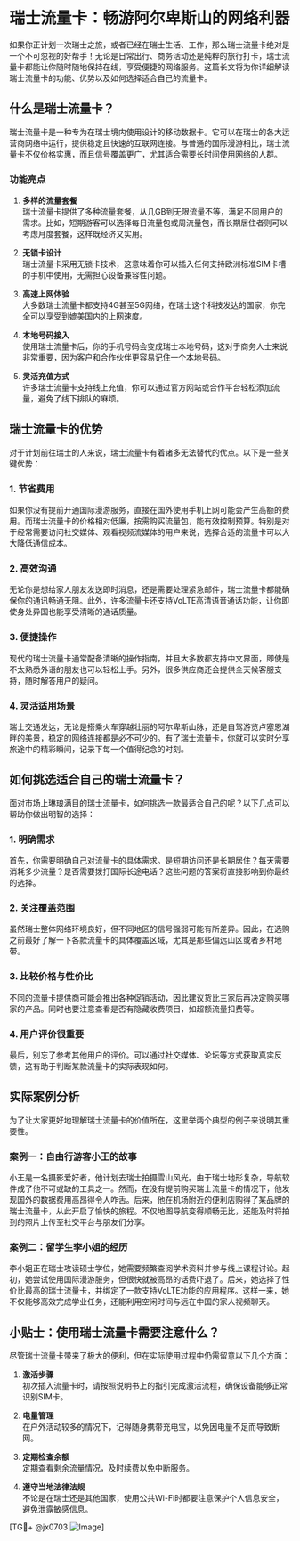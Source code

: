 # 瑞士流量卡：畅游阿尔卑斯山的网络利器

如果你正计划一次瑞士之旅，或者已经在瑞士生活、工作，那么瑞士流量卡绝对是一个不可忽视的好帮手！无论是日常出行、商务活动还是纯粹的旅行打卡，瑞士流量卡都能让你随时随地保持在线，享受便捷的网络服务。这篇长文将为你详细解读瑞士流量卡的功能、优势以及如何选择适合自己的流量卡。

## 什么是瑞士流量卡？

瑞士流量卡是一种专为在瑞士境内使用设计的移动数据卡。它可以在瑞士的各大运营商网络中运行，提供稳定且快速的互联网连接。与普通的国际漫游相比，瑞士流量卡不仅价格实惠，而且信号覆盖更广，尤其适合需要长时间使用网络的人群。

### 功能亮点

1. **多样的流量套餐**  
   瑞士流量卡提供了多种流量套餐，从几GB到无限流量不等，满足不同用户的需求。比如，短期游客可以选择每日流量包或周流量包，而长期居住者则可以考虑月度套餐，这样既经济又实用。

2. **无锁卡设计**  
   瑞士流量卡采用无锁卡技术，这意味着你可以插入任何支持欧洲标准SIM卡槽的手机中使用，无需担心设备兼容性问题。

3. **高速上网体验**  
   大多数瑞士流量卡都支持4G甚至5G网络，在瑞士这个科技发达的国家，你完全可以享受到媲美国内的上网速度。

4. **本地号码接入**  
   使用瑞士流量卡后，你的手机号码会变成瑞士本地号码，这对于商务人士来说非常重要，因为客户和合作伙伴更容易记住一个本地号码。

5. **灵活充值方式**  
   许多瑞士流量卡支持线上充值，你可以通过官方网站或合作平台轻松添加流量，避免了线下排队的麻烦。

## 瑞士流量卡的优势

对于计划前往瑞士的人来说，瑞士流量卡有着诸多无法替代的优点。以下是一些关键优势：

### 1. 节省费用
如果你没有提前开通国际漫游服务，直接在国外使用手机上网可能会产生高额的费用。而瑞士流量卡的价格相对低廉，按需购买流量包，能有效控制预算。特别是对于经常需要访问社交媒体、观看视频流媒体的用户来说，选择合适的流量卡可以大大降低通信成本。

### 2. 高效沟通
无论你是想给家人朋友发送即时消息，还是需要处理紧急邮件，瑞士流量卡都能确保你的通讯畅通无阻。此外，许多流量卡还支持VoLTE高清语音通话功能，让你即使身处异国也能享受清晰的通话质量。

### 3. 便捷操作
现代的瑞士流量卡通常配备清晰的操作指南，并且大多数都支持中文界面，即使是不太熟悉外语的朋友也可以轻松上手。另外，很多供应商还会提供全天候客服支持，随时解答用户的疑问。

### 4. 灵活适用场景
瑞士交通发达，无论是搭乘火车穿越壮丽的阿尔卑斯山脉，还是自驾游览卢塞恩湖畔的美景，稳定的网络连接都是必不可少的。有了瑞士流量卡，你就可以实时分享旅途中的精彩瞬间，记录下每一个值得纪念的时刻。

## 如何挑选适合自己的瑞士流量卡？

面对市场上琳琅满目的瑞士流量卡，如何挑选一款最适合自己的呢？以下几点可以帮助你做出明智的选择：

### 1. 明确需求
首先，你需要明确自己对流量卡的具体需求。是短期访问还是长期居住？每天需要消耗多少流量？是否需要拨打国际长途电话？这些问题的答案将直接影响到你最终的选择。

### 2. 关注覆盖范围
虽然瑞士整体网络环境良好，但不同地区的信号强弱可能有所差异。因此，在选购之前最好了解一下各款流量卡的具体覆盖区域，尤其是那些偏远山区或者乡村地带。

### 3. 比较价格与性价比
不同的流量卡提供商可能会推出各种促销活动，因此建议货比三家后再决定购买哪家的产品。同时也要注意查看是否有隐藏收费项目，如超额流量扣费等。

### 4. 用户评价很重要
最后，别忘了参考其他用户的评价。可以通过社交媒体、论坛等方式获取真实反馈，这有助于判断某款流量卡的实际表现如何。

## 实际案例分析

为了让大家更好地理解瑞士流量卡的价值所在，这里举两个典型的例子来说明其重要性。

### 案例一：自由行游客小王的故事
小王是一名摄影爱好者，他计划去瑞士拍摄雪山风光。由于瑞士地形复杂，导航软件成了他不可或缺的工具之一。然而，在没有提前购买瑞士流量卡的情况下，他发现国外的数据费用高昂得令人咋舌。后来，他在机场附近的便利店购得了某品牌的瑞士流量卡，从此开启了愉快的旅程。不仅地图导航变得顺畅无比，还能及时将拍到的照片上传至社交平台与朋友们分享。

### 案例二：留学生李小姐的经历
李小姐正在瑞士攻读硕士学位，她需要频繁查阅学术资料并参与线上课程讨论。起初，她尝试使用国际漫游服务，但很快就被高昂的话费吓退了。后来，她选择了性价比最高的瑞士流量卡，并绑定了一款支持VoLTE功能的应用程序。这样一来，她不仅能够高效完成学业任务，还能利用空闲时间与远在中国的家人视频聊天。

## 小贴士：使用瑞士流量卡需要注意什么？

尽管瑞士流量卡带来了极大的便利，但在实际使用过程中仍需留意以下几个方面：

1. **激活步骤**  
   初次插入流量卡时，请按照说明书上的指引完成激活流程，确保设备能够正常识别SIM卡。

2. **电量管理**  
   在户外活动较多的情况下，记得随身携带充电宝，以免因电量不足而导致断网。

3. **定期检查余额**  
   定期查看剩余流量情况，及时续费以免中断服务。

4. **遵守当地法律法规**  
   不论是在瑞士还是其他国家，使用公共Wi-Fi时都要注意保护个人信息安全，避免泄露敏感信息。

[TG💪+ @jx0703 ![Image](https://github.com/user-attachments/assets/dbca1d08-cadb-493c-b0ec-ad6f7a83f270)]